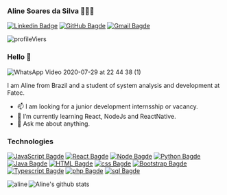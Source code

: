 ### Aline Soares da Silva 👩🏻‍💻

[![Linkedin Badge](https://img.shields.io/badge/-Linkedin-0077B5?style=flat-square&logo=Linkedin&logoColor=white&link=https://www.linkedin.com/in/aline-soares-da-silva)](https://www.linkedin.com/in/aline-soares-da-silva)
[![GitHub Bagde](https://img.shields.io/badge/-Github-000?style=flat-square&logo=Github&logoColor=white&link=https://github.com/Aline595)](https://github.com/Aline595)
[![Gmail Bagde](https://img.shields.io/badge/-aline.as385@gmail.com-FF0000?style=flat-square&logo=Gmail&logoColor=white&link=mailto:aline.as385@gmail.com)](mailto:aline.as385@gmail.com)

![profileViers](https://komarev.com/ghpvc/?username=your-github-Aline595&color=ff69b4)

### Hello 👋

![WhatsApp Video 2020-07-29 at 22 44 38 (1)](https://user-images.githubusercontent.com/56769013/88871371-1ac8a480-d1ee-11ea-83e6-69073229a8f7.gif)
<!--
**Aline595/Aline595** is a ✨ _special_ ✨ repository because its `README.md` (this file) appears on your GitHub profile.

Here are some ideas to get you started:

- 🔭 I’m currently working on ...
- 🌱 I’m currently learning ...
- 👯 I’m looking to collaborate on ...
- 🤔 I’m looking for help with ...
- 💬 Ask me about ...
- 📫 How to reach me: ...
- 😄 Pronouns: ...
- ⚡ Fun fact: ...

![Aline's github stats](https://github-readme-stats.vercel.app/api?username=Aline595&show_icons=true&theme=cobalt)
<img align="left" src="https://github-readme-stats.vercel.app/api/top-langs/?username=Aline595&hide=html&theme=cobalt" alt="aline" />
-->
I am Aline from Brazil and a student of system analysis and development at Fatec. 

- 📫 I am looking for a junior development internsship or vacancy.
- 🌱 I’m currently learning React, NodeJs and ReactNative.
- 💬 Ask me about anything.

### Technologies
[![JavaScript Bagde](https://img.shields.io/badge/-Javascript-yellow?style=flat-square&logo=Javascript&logoColor=white&link=https://github.com/Aline595)](https://github.com/Aline595)
[![React Bagde](https://img.shields.io/badge/-React-blue?style=flat-square&logo=React&logoColor=white&link=https://github.com/Aline595)](https://github.com/Aline595)
[![Node Bagde](https://img.shields.io/badge/-Nodejs-green?style=flat-square&logo=nodejs&logoColor=white&link=https://github.com/Aline595)](https://github.com/Aline595)
[![Python Bagde](https://img.shields.io/badge/-Python-blue?style=flat-square&logo=python&logoColor=white&link=https://github.com/Aline595)](https://github.com/Aline595)
[![Java Bagde](https://img.shields.io/badge/-Java-000?style=flat-square&logo=java&logoColor=white&link=https://github.com/Aline595)](https://github.com/Aline595)
[![HTML Bagde](https://img.shields.io/badge/-HTML5-orange?style=flat-square&logo=html5&logoColor=white&link=https://github.com/Aline595)](https://github.com/Aline595)
[![css Bagde](https://img.shields.io/badge/-CSS3-blue?style=flat-square&logo=css3&logoColor=white&link=https://github.com/Aline595)](https://github.com/Aline595)
[![Bootstrap Bagde](https://img.shields.io/badge/-Bootstrap-purple?style=flat-square&logo=bootstrap&logoColor=white&link=https://github.com/Aline595)](https://github.com/Aline595)
[![Typescript Bagde](https://img.shields.io/badge/-TypeScript-blue?style=flat-square&logo=typescript&logoColor=white&link=https://github.com/Aline595)](https://github.com/Aline595)
[![php Bagde](https://img.shields.io/badge/-PHP-purple?style=flat-square&logo=php&logoColor=white&link=https://github.com/Aline595)](https://github.com/Aline595)
[![sql Bagde](https://img.shields.io/badge/-SQL-blue?style=flat-square&logo=sql&logoColor=white&link=https://github.com/Aline595)](https://github.com/Aline595)


![Aline's github stats](https://github-readme-stats.vercel.app/api?username=Aline595&show_icons=true)
<img align="left" src="https://github-readme-stats.vercel.app/api/top-langs/?username=Aline595&hide=html" alt="aline" />
